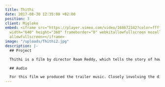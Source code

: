 ```yaml
---
title: Thithi
date: 2017-08-30 12:35:00 +02:00
position: 3
client: Migloko
embed: <iframe src="https://player.vimeo.com/video/168672342?color=ffffff&title=0&byline=0&portrait=0"
  width="640" height="360" frameborder="0" webkitallowfullscreen mozallowfullscreen
  allowfullscreen></iframe>
image: "/uploads/Thithi2.jpg"
description: |-
  ## Project

  Thithi is a film by director Raam Reddy, which tells the story of how three generations of men in a remote village in South-India, react to the death of their 101-year-old patriarch. The film was reviewed favorably and has won awards at various international film festivals. Watch <a href="https://www.netflix.com/title/80107370" target="_blank">the full movie</a> on Netflix.

  ## Audio

  For this film we produced the trailer music. Closely involving the director, we composed a soundtrack, matching the characters and mood of the film as accurately as possible. In order to do so, we used all kinds of instruments, as well as recordings of local musicians from Nodekoppalu, the village where the story is set.
---
```


